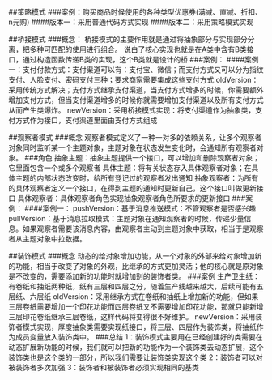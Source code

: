##策略模式
###案例：购买商品时候使用的各种类型优惠券(满减、直减、折扣、n元购)
####版本一：采用普通代码方式实现
####版本二：采用策略模式实现

##桥接模式
###概念：
桥接模式的主要作用就是通过将抽象部分与实现部分分离，把多种可匹配的使用进行组合。
说白了核心实现也就是在A类中含有B类接口，通过构造函数传递B类的实现，这个B类就是设计的桥
###案例：
####案例一：支付付款方式：支付渠道可以有：支付宝、微信；而支付方式又可以分为指纹支付、人脸支付、密码支付三种；要求商家需要集成这些支付方式
oldVersion：采用传统方式解决；支付方式继承支付渠道，当支付方式增多的时候，你需要额外增加支付方式，但当支付渠道增多的时候你就需要增加支付渠道以及所有支付方式从而产生类爆炸。
newVersion：采用桥接模式实现：将支付渠道作为抽象类，支付方式作为接口，支付渠道里面由支付方式组成

##观察者模式
###概念
观察者模式定义了一种一对多的依赖关系，让多个观察者对象同时监听某一个主题对象，主题对象在状态发生变化时，会通知所有观察者对象。
###角色
抽象主题：抽象主题提供一个接口，可以增加和删除观察者对象；它里面包含一个或多个观察者
具体主题：将有关状态存入具体观察者对象；在具体主题的内部状态改变时，给所有登记过的观察者发出通知
抽象观察者：为所有的具体观察者定义一个接口，在得到主题的通知时更新自己，这个接口叫做更新接口
具体观察者：具体观察者角色实现抽象观察者角色所要求的更新接口
###案例：
####案例一：
pushVersion：基于消息推送模式：不管观察者是否感兴趣
pullVersion：基于消息拉取模式：主题对象在通知观察者的时候，传递少量信息。如果观察者需要该消息内容，由观察者主动到主题对象中获取，相当于是观察者从主题对象中拉数据。

##装饰模式
###概念
动态的给对象增加功能，从一个对象的外部来给对象增加新的功能，相当于改变了对象的外观，比继承的方式更加灵活；他的核心就是原对象是不改变的，需要添加新的功能时就增加别的装饰者类。
###案例
生产卫生纸：有卷纸和抽纸两种纸，纸有三层和四层之分，随着生产线越来越大，后续可能有五层纸、六层纸
oldVersion：采用继承方式在卷纸和抽纸上增加新的功能，但如果三层卷纸需要增加一个印花功能而四层卷纸又不需要增加印花功能，那就只能新增三层印花卷纸继承三层卷纸，这样代码将变得很不好维护。
newVersion：采用装饰者模式实现，厚度抽象类需要实现纸接口，将三层、四层作为装饰类，将抽纸作为成员变量放入装饰类中。
###总结
1：装饰模式主要用在已经创建好的类需要在动态扩展新功能的时候，我们就可以把新的功能作为一个装饰类去动态扩展，这个装饰类也是这个类的一部分，所以我们需要让装饰类实现这个类
2：装饰者可以对被装饰者多次加强
3：装饰者和被装饰者必须实现相同的基类


